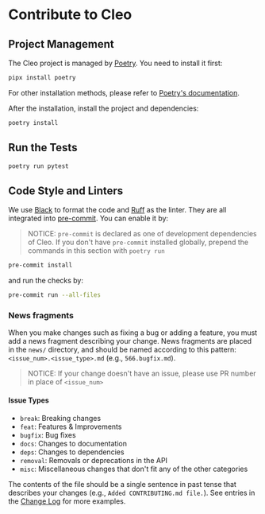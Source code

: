 # Contribute to Cleo

## Project Management

The Cleo project is managed by [Poetry](https://python-poetry.org/). You need to install it first:

```bash
pipx install poetry
```

For other installation methods, please refer to [Poetry's documentation](https://python-poetry.org/docs/#installation).

After the installation, install the project and dependencies:

```bash
poetry install
```

## Run the Tests

```bash
poetry run pytest
```

## Code Style and Linters

We use [Black](https://github.com/psf/black) to format the code and [Ruff](https://github.com/charliermarsh/ruff) as the linter.
They are all integrated into [pre-commit](https://pre-commit.com/). You can enable it by:

> NOTICE: `pre-commit` is declared as one of development dependencies of Cleo. If you don't have `pre-commit` installed globally, prepend the commands in this section with `poetry run`

```bash
pre-commit install
```

and run the checks by:

```bash
pre-commit run --all-files
```

### News fragments

When you make changes such as fixing a bug or adding a feature, you must add a news fragment describing
your change. News fragments are placed in the `news/` directory, and should be named according to this pattern: `<issue_num>.<issue_type>.md` (e.g., `566.bugfix.md`).

> NOTICE: If your change doesn't have an issue, please use PR number in place of `<issue_num>`

#### Issue Types

- `break`: Breaking changes
- `feat`: Features & Improvements
- `bugfix`: Bug fixes
- `docs`: Changes to documentation
- `deps`: Changes to dependencies
- `removal`: Removals or deprecations in the API
- `misc`: Miscellaneous changes that don't fit any of the other categories

The contents of the file should be a single sentence in past tense that describes your changes (e.g., `Added CONTRIBUTING.md file.`).
See entries in the [Change Log](/CHANGELOG.md) for more examples.


